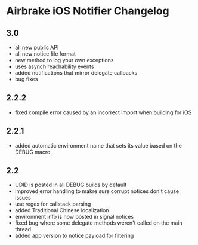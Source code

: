 # Airbrake iOS Notifier Changelog

## 3.0

- all new public API
- all new notice file format
- new method to log your own exceptions
- uses asynch reachability events
- added notifications that mirror delegate callbacks
- bug fixes

## 2.2.2

- fixed compile error caused by an incorrect import when building for iOS

## 2.2.1

- added automatic environment name that sets its value based on the DEBUG macro

## 2.2

- UDID is posted in all DEBUG builds by default
- improved error handling to makre sure corrupt notices don't cause issues
- use regex for callstack parsing
- added Traditional Chinese localization
- environment info is now posted in signal notices
- fixed bug where some delegate methods weren't called on the main thread
- added app version to notice payload for filtering